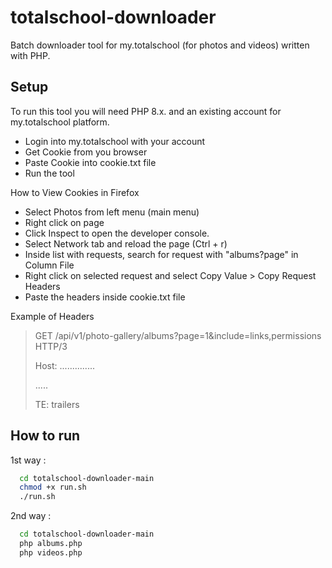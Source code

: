 # totalschool-downloader
Batch downloader tool for my.totalschool (for photos and videos) written with PHP.

## Setup

To run this tool you will need PHP 8.x. and an existing account for my.totalschool platform.

- Login into my.totalschool with your account
- Get Cookie from you browser
- Paste Cookie into cookie.txt file
- Run the tool


How to View Cookies in Firefox

- Select Photos from left menu (main menu)
- Right click on page
- Click Inspect to open the developer console.
- Select Network tab and reload the page (Ctrl + r)
- Inside list with requests, search for request with "albums?page" in Column File
- Right click on selected request and select Copy Value > Copy Request Headers
- Paste the headers inside cookie.txt file

Example of Headers
> GET /api/v1/photo-gallery/albums?page=1&include=links,permissions HTTP/3
> 
>Host: ..............
> 
> .....
> 
> TE: trailers

## How to run

1st way :
```bash
  cd totalschool-downloader-main
  chmod +x run.sh
  ./run.sh
```

2nd way :
```bash
  cd totalschool-downloader-main
  php albums.php
  php videos.php
```
    